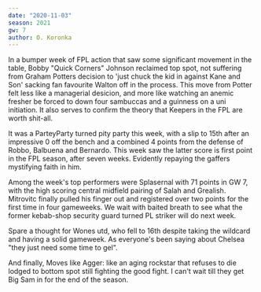 ```yaml
---
date: "2020-11-03"
season: 2021
gw: 7
author: O. Koronka
---
```


In a bumper week of FPL action that saw some significant movement in the table, Bobby "Quick Corners" Johnson reclaimed top spot, not suffering from Graham Potters decision to 'just chuck the kid in against Kane and Son' sacking fan favourite Walton off in the process.
This move from Potter felt less like a managerial desicion, and more like watching an anemic fresher be forced to down four sambuccas and a guinness on a uni initiation. It also serves to confirm the theory that Keepers in the FPL are worth shit-all.

It was a ParteyParty turned pity party this week, with a slip to 15th after an impressive 0 off the bench and a combined 4 points from the defense of Robbo, Balbuena and Bernardo. This week saw the latter score is first point in the FPL season, after seven weeks. Evidently repaying the gaffers mystifying faith in him.

Among the week's top performers were Splasernal with 71 points in GW 7, with the high scoring central midfield pairing of Salah and Grealish. Mitrovitc finally pulled his finger out and registered over two points for the first time in four gameweeks. We wait with baited breath to see what the former kebab-shop security guard turned PL striker will do next week.

Spare a thought for Wones utd, who fell to 16th despite taking the wildcard and having a solid gameweek. As everyone's been saying about Chelsea "they just need some time to gel".

And finally, Moves like Agger: like an aging rockstar that refuses to die lodged to bottom spot still fighting the good fight. I can't wait till they get Big Sam in for the end of the season.
